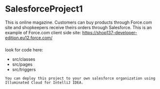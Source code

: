 # SalesforceProject1
This is online magazine.
Customers can buy products through Force.com site and shopkeepers receive theirs orders through Salesforce. 
This is an example of Force.com client side site: https://shop137-developer-edition.eu12.force.com/ 
### 
look for code here:
* src/classes
* src/pages
* src/triggers
```
You can deploy this project to your own salesforce organization using Illuminated Cloud for IntelliJ IDEA. 
```
